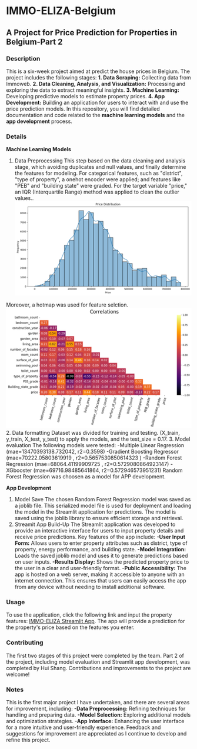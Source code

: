 # IMMO-ELIZA-Belgium
## A Project for Price Prediction for Properties in Belgium-Part 2

### Description 
This is a six-week project aimed at predict the house prices in Belgium. The project includes the following stages: **1.  Data Scraping:** Collecting data from Immoweb. 
**2.  Data Cleaning, Analysis, and Visualization:** Processing and exploring the data to extract meaningful insights.
**3.  Machine Learning:** Developing predictive models to estimate property prices.
**4.  App Development:** Building an application for users to interact with and use the price prediction models.
In this repository, you will find detailed documentation and code related to the **machine learning models** and the **app development** process.

### Details
**Machine Learning Models**
1. Data Preprocessing 
This step based on the data cleaning and analysis stage, which avoiding duplicates and null values, and finally determine the features for modeling. For categorical features, such as "district", "type of property", a onehot encoder were applied; and features like "PEB" and "building state" were graded. For the target variable "price," an IQR (Interquartile Range) method was applied to clean the outlier values.. 
![alt text](image.png)

Moreover, a hotmap was used for feature selction. 
![alt text](image-1.png)
2. Data formatting
Dataset was divided for training and testing. (X_train, y_train, X_test, y_test) to apply the models, and the test_size = 0.17.
3. Model evaluation
The following models were tested: 
-Multiple Linear Regression (mae=13470393138.732042, r2=0.3598)
-Gradient Boosting Regressor (mae=70222.05803619919 , r2=0.5657530850614323 ) 
-Random Forest Regression (mae=68064.41199909725 , r2=0.5729080864923147) 
-XGbooster (mae=69716.98485641864, r2=0.572946573951231)
Random Forest Regression was choosen as a model for APP development. 

**App Development** 
1. Model Save 
The chosen Random Forest Regression model was saved as a joblib file. This serialized model file is used for deployment and loading the model in the Streamlit application for predictions. The model is saved using the joblib library to ensure efficient storage and retrieval.
2. Streamit App Build-Up 
The Streamlit application was developed to provide an interactive interface for users to input property details and receive price predictions. Key features of the app include:
**-User Input Form:** Allows users to enter property attributes such as district, type of property, energy performance, and building state.
**-Model Integration:** Loads the saved joblib model and uses it to generate predictions based on user inputs.
**-Results Display:** Shows the predicted property price to the user in a clear and user-friendly format.
**-Public Accessibility:** The app is hosted on a web server, making it accessible to anyone with an internet connection. This ensures that users can easily access the app from any device without needing to install additional software.

### Usage
To use the application, click the following link and input the property features: [IMMO-ELIZA Streamlit App](https://emma-immo-eliza-belgium.streamlit.app). The app will provide a prediction for the property's price based on the features you enter. 

### Contributing
The first two stages of this project were completed by the team. Part 2 of the project, including model evaluation and Streamlit app development, was completed by Hui Shang. Contributions and improvements to the project are welcome!

### Notes
This is the first major project I have undertaken, and there are several areas for improvement, including:
**-Data Preprocessing:** Refining techniques for handling and preparing data.
**-Model Selection:** Exploring additional models and optimization strategies.
**-App Interface:** Enhancing the user interface for a more intuitive and user-friendly experience.
Feedback and suggestions for improvement are appreciated as I continue to develop and refine this project.




